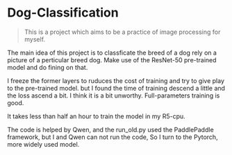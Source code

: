 # Dog-Classification
> This is a project which aims to be a practice of 
image processing for myself.

The main idea of this project is to classficate the breed of a dog rely on a picture of a perticular breed dog. Make use of the ResNet-50 pre-trained model and do fining on that. 

I freeze the former layers to ruduces the cost of training and try to give play to the pre-trained model. but I found the time of training descend a little and the loss ascend a bit. I think it is a bit unworthy. Full-parameters training is good.

It takes less than half an hour to train the model in my R5-cpu.

The code is helped by Qwen, and the run_old.py used the PaddlePaddle framework, but I and Qwen can not run the code, So I turn to the Pytorch, more widely used model.